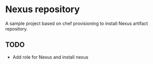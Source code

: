 # Nexus repository

A sample project based on chef provisioning to install Nexus artifact repository.



## TODO
* Add role for Nexus and install nexus
